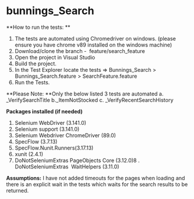 # bunnings_Search

**How to run the tests: **
1. The tests are automated using Chromedriver on windows. (please ensure you have chrome v89 installed on the windows machine)
2. Download/clone the branch -  feature/search_feature 
3. Open the project in Visual Studio 
4. Build the project. 
5. In the Test Explorer locate the tests => Bunnings_Search > Bunnings_Search.feature > SearchFeature.feature
6. Run the Tests. 

**Please Note: **Only the below listed 3 tests are automated 
a. _VerifySearchTitle
b._ItemNotStocked
c. _VerifyRecentSearchHistory

**Packages installed (if needed)**
1. Selenium WebDriver (3.141.0)
2. Selenium support (3.141.0)
3. Selenium Webdriver ChromeDriver (89.0)
4. SpecFlow (3.7.13)
5. SpecFlow.Nunit.Runners(3.17.13)
6. xunit (2.4.1)
7. DoNotSeleniumExtras PageObjects Core (3.12.0)8
. DoNotSeleniumExtras  WaitHelpers (3.11.0)

**Assumptions:**
I have not added timeouts for the pages when loading and there is an explicit wait in the tests which waits for the search results to be returned. 
